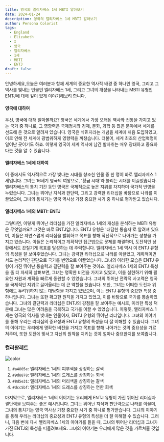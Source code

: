 ```yaml
---
title: 영국의 엘리자베스 1세 MBTI 알아보기
date: 2024-01-24
description: 영국의 엘리자베스 1세 MBTI 알아보기
author: Persona Colorist
tags:
  - England
  - Elizabeth
  - I
  - 영국
  - 엘리자베스
  - 1세
  - MBTI
  - ENTJ
draft: false
---
```


안녕하세요,오늘은 여러분과 함께 세계의 중요한 역사적 배경 중 하나인 영국, 그리고 그 역사를 빛내는 인물인 엘리자베스 1세, 그리고 그녀의 개성을 나타내는 MBTI 유형인 ENTJ에 대해 깊이 있게 이야기해보려 합니다.

#### 영국에 대하여
우선, 영국에 대해 알아볼까요? 영국은 세계에서 가장 오래된 역사와 전통을 가지고 있는 국가 중 하나로, 그 영향력은 국제정치와 경제, 문화, 과학 등 많은 분야에서 세계를 선도해 온 것으로 알려져 있습니다. 영국은 식민지라는 개념을 세계에 처음 도입하였고, 이로 인해 전 세계에 광범위하게 영향력을 끼쳤습니다. 더불어, 세계 최초의 산업혁명이 일어난 곳이기도 하죠. 이렇게 영국이 세계 역사에 남긴 발자취는 매우 광대하고 중요하다는 것을 알 수 있습니다.

#### 엘리자베스 1세에 대하여
이 중에서도 역사적으로 가장 빛나는 시대를 창조한 인물 중 한 명이 바로 엘리자베스 1세입니다. 그녀는 16세기 영국의 여왕으로, '황금 시대'라 불리는 시대를 이끌었습니다. 엘리자베스의 통치 기간 동안 영국은 국제적으로 높은 지위를 차지하며 국가적 번영을 누렸습니다. 그녀는 뛰어난 지식과 판단력, 그리고 강력한 리더십을 바탕으로 나라를 이끌었으며, 그녀의 통치기는 영국 역사상 가장 중요한 시기 중 하나로 평가받고 있습니다.
  

#### 엘리자베스 1세의 MBTI: ENTJ
그렇다면, 이렇게 뛰어난 리더십을 가진 엘리자베스 1세의 개성을 분석하는 MBTI 유형은 무엇일까요? 그것은 바로 ENTJ입니다. ENTJ 유형은 '대담한 통솔자'로 알려져 있으며, 이들은 자연스럽게 리더십을 발휘하고 목표를 향해 직선적으로 나아가는 성향을 가지고 있습니다. 이들은 논리적이고 계획적인 접근법으로 문제를 해결하며, 도전적인 상황에서도 끈질기게 목표를 달성하는 데 주력합니다.
엘리자베스 1세 역시 이 ENTJ 유형의 특성을 잘 보여주었습니다. 그녀는 강력한 리더십으로 나라를 이끌었고, 계획적이면서도 논리적인 판단으로 국가를 번영으로 이끌었습니다. 그녀의 이러한 모습은 ENTJ 유형이 가진 뛰어난 통솔력과 결단력을 잘 보여주는 것이죠.
엘리자베스 1세의 ENTJ 특성을 좀 더 자세히 살펴보면, 그녀는 명확한 비전을 가지고 있었고, 이를 실현하기 위해 필요한 자원과 계획을 빠르게 동원할 수 있었습니다. 그녀의 뛰어난 전략적 사고력은 영국을 국제적인 지위로 끌어올리는 데 큰 역할을 했습니다. 또한, 그녀는 어떠한 도전과 위험에도 두려워하지 않는 대담함을 가지고 있었으며, 이는 ENTJ 유형의 중요한 특성 중 하나입니다.
그녀는 또한 확고한 원칙을 가지고 있었고, 이를 바탕으로 국가를 통솔하였습니다. 그녀의 결단력과 리더십은 ENTJ의 강점을 잘 보여주는 예시로, 이러한 특성 덕분에 그녀는 많은 어려움을 극복하고 국가를 이끌 수 있었습니다.
이렇듯, 엘리자베스 1세는 영국의 역사를 빛내는 인물이자, ENTJ 유형의 뛰어난 리더입니다. 그녀의 이야기를 통해 우리는 리더십의 중요성과 ENTJ 유형의 특성을 더 잘 이해할 수 있습니다. 그녀의 이야기는 우리에게 명확한 비전을 가지고 목표를 향해 나아가는 것의 중요성을 가르쳐주며, 또한 도전에 맞서고 자신의 원칙을 지키는 것이 얼마나 중요한지를 보여줍니다.

### 컬러팔레트

![color](https://i.imgur.com/K1Hi2AS.png#center)

1. `#a4805e`: 엘리자베스 1세의 피부색을 상징하는 갈색
2. `#9d8878`: 엘리자베스 1세의 드레스를 상징하는 회색
3. `#8d5e31`: 엘리자베스 1세의 머리색을 상징하는 갈색
4. `#dcc5bf`: 엘리자베스 1세의 드레스를 상징하는 연한 회색

마지막으로, 엘리자베스 1세의 이야기는 우리에게 ENTJ 유형이 가진 뛰어난 리더십과 결단력을 보여주는 좋은 예시입니다. 그녀는 뛰어난 지식과 판단력으로 나라를 이끌며, 그녀의 통치기는 영국 역사상 가장 중요한 시기 중 하나로 평가받습니다. 그녀의 이야기를 통해 우리는 리더십의 중요성과 ENTJ 유형의 특성을 더 잘 이해할 수 있습니다.
그러니, 다음 번에 다시 엘리자베스 1세의 이야기를 들을 때, 그녀의 뛰어난 리더십과 그녀가 가진 ENTJ의 특성을 떠올려보세요. 그녀의 이야기는 우리에게 많은 것을 가르쳐줄 것입니다.